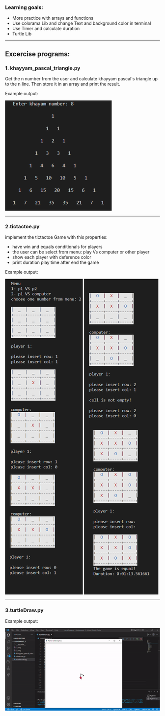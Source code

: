 
### Learning goals:
* More practice with arrays and functions
* Use colorama Lib and change Text and background color in terminal
* Use Timer and calculate duration
* Turtle Lib

---------------------------------------------------------------------------

## Excercise programs:

### 1. khayyam_pascal_triangle.py

Get the n number from the user and calculate khayyam pascal's triangle up to the n line. Then store it in an array and print the result.

Example output:

<img src="khayyam_pascal_triangle.png" />


-----------------------------------------------------------------------------

### 2.tictactoe.py
implement the tictactoe Game with this properties:
+ have win and equals conditionals for players
+ the user can be select from menu: play Vs computer or other player
+ show each player with deference color
+ print duration play time after end the game


Example output:

<img src="tictactoe.png" />

__________________________________________________________________________

### 3.turtleDraw.py

Example output:

![turtleDraw](turtleDraw.gif)

